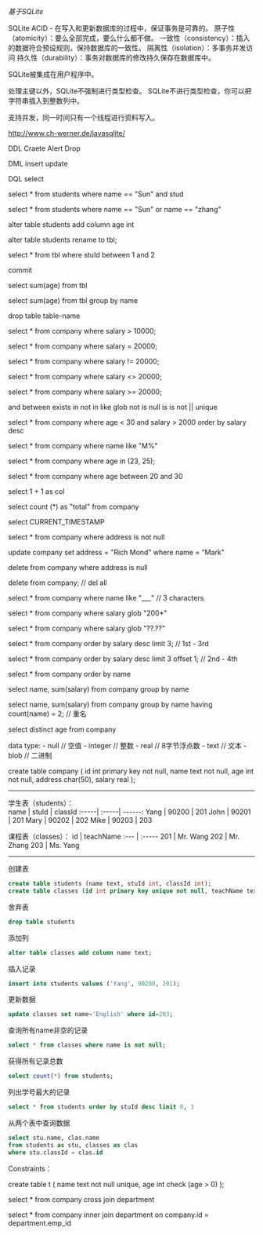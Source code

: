 *基于SQLite*



SQLite 
ACID - 在写入和更新数据库的过程中，保证事务是可靠的。
原子性（atomicity）：要么全部完成，要么什么都不做。
一致性（consistency）：插入的数据符合预设规则，保持数据库的一致性。
隔离性（isolation）：多事务并发访问
持久性（durability）：事务对数据库的修改持久保存在数据库中。

SQLite被集成在用户程序中。

处理主键以外，SQLite不强制进行类型检查。
SQLite不进行类型检查，你可以把字符串插入到整数列中。

支持并发，同一时间只有一个线程进行资料写入。

http://www.ch-werner.de/javasqlite/

DDL
Craete 
Alert
Drop

DML
insert
update

DQL
select

select *
from students
where name == "Sun" and stud

select *
from students
where name == "Sun" or name == "zhang"

alter table students add column age int

alter table students rename to tbl;

select *
from tbl
where stuId between 1 and 2

commit

select sum(age)
from tbl

select sum(age)
from tbl
group by name

drop table table-name

select * 
from company
where salary > 10000;

select * 
from company
where salary = 20000;

select * 
from company
where salary != 20000;

select * 
from company
where salary <> 20000;

select * 
from company
where salary >= 20000;



and
between
exists
in
not in
like
glob
not
is null
is
is not
||
unique

select * 
from company
where age < 30 and salary > 2000
order by salary desc

select * 
from company
where name like "M%"

select * 
from company
where age in (23, 25);

select * 
from company
where age between 20 and 30

select 1 + 1 as col

select count (*)
as "total"
from company 

select CURRENT_TIMESTAMP

select * 
from company
where address is not null

update company 
set address = "Rich Mond"
where name = "Mark"

delete from company
where address is null


delete from company; // del all

select * 
from company
where name like "___" // 3 characters

select * 
from company
where salary glob "200*"

select * 
from company
where salary glob "??.??"

select * 
from company
order by salary desc
limit 3; // 1st - 3rd

select * 
from company
order by salary desc
limit 3 offset 1; // 2nd - 4th

select * 
from company
order by name

select name, sum(salary)
from company
group by name

select name, sum(salary)
from company
group by name
having count(name) = 2; // 重名

select distinct age
from company



data type:
	- null		// 空值
	- integer	// 整数
	- real 		// 8字节浮点数
	- text 		// 文本
	- blob 		// 二进制

create table company (
id     int primary key not null,
name   text            not null,
age    int             not null,
address char(50),
salary  real
);

---
学生表（students）：  
name  | stuId | classId
:-----| :-----| ------:
Yang  | 90200 | 201
John  | 90201 | 201
Mary  | 90202 | 202
Mike  | 90203 | 203

课程表（classes）：
id   | teachName
:--- | :-----
201  | Mr. Wang
202  | Mr. Zhang
203  | Ms. Yang

---

创建表  

``` sql
create table students (name text, stuId int, classId int);
create table classes (id int primary key unique not null, teachName text);
```

舍弃表  

```sql
drop table students
```

添加列

```sql
alter table classes add column name text;
```

插入记录 

```sql
insert into students values ('Yang', 90200, 201);
```

更新数据

```sql
update classes set name='English' where id=203;
```

查询所有name非空的记录

```sql
select * from classes where name is not null;
```

获得所有记录总数  

```sql
select count(*) from students;
```

列出学号最大的记录

```sql
select * from students order by stuId desc limit 0, 3
```

从两个表中查询数据

```sql
select stu.name, clas.name
from students as stu, classes as clas
where stu.classId = clas.id
```

Constraints：

create table t (
	name text not null unique,
	age int check (age > 0)
);

select *
from company cross join department

select *
from company inner join department 
on company.id = department.emp_id

